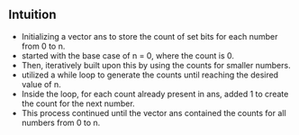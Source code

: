 ## Intuition

* Initializing a vector ans to store the count of set bits for each number from 0 to n.
* started with the base case of n = 0, where the count is 0. 
* Then, iteratively built upon this by using the counts for smaller numbers.
* utilized a while loop to generate the counts until reaching the desired value of n.
* Inside the loop, for each count already present in ans, added 1 to create the count for the next number.
*  This process continued until the vector ans contained the counts for all numbers from 0 to n.